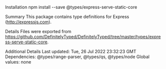 Installation
npm install --save @types/express-serve-static-core

Summary
This package contains type definitions for Express (http://expressjs.com).

Details
Files were exported from https://github.com/DefinitelyTyped/DefinitelyTyped/tree/master/types/express-serve-static-core.

Additional Details
Last updated: Tue, 26 Jul 2022 23:32:23 GMT
Dependencies: @types/range-parser, @types/qs, @types/node
Global values: none
